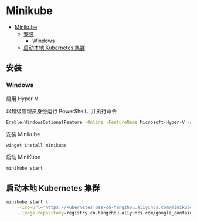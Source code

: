# Minikube

- [Minikube](#minikube)
  - [安装](#安装)
    - [Windows](#windows)
  - [启动本地 Kubernetes 集群](#启动本地-kubernetes-集群)

## 安装

### Windows

启用 Hyper-V

以超级管理员身份运行 PowerShell，并执行命令

```bash
Enable-WindowsOptionalFeature -Online -FeatureName Microsoft-Hyper-V -All
```

安装 Minikube

```bash
winget install minikube
```

启动 MiniKube

```bash
minikube start
```

## 启动本地 Kubernetes 集群

```bash
minikube start \
    --iso-url='https://kubernetes.oss-cn-hangzhou.aliyuncs.com/minikube/iso/minikube-v1.13.0.iso' \
    --image-repository=registry.cn-hangzhou.aliyuncs.com/google_containers
```
